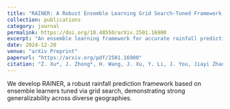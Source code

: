 ```yaml
---
title: "RAINER: A Robust Ensemble Learning Grid Search-Tuned Framework for Rainfall Patterns Prediction"
collection: publications
category: journal
permalink: https://doi.org/10.48550/arXiv.2501.16900
excerpt: "An ensemble learning framework for accurate rainfall prediction across varying climates."
date: 2024-12-28
venue: "arXiv Preprint"
paperurl: "https://arxiv.org/pdf/2501.16900"
citation: "Z. Xu*, J. Zhong*, H. Wang, J. Xu, Y. Li, J. You, Jiayi Zhang, R. Wu, S. Dev†. (2024). \"RAINER: A Robust Ensemble Learning Grid Search-Tuned Framework for Rainfall Patterns Prediction.\" <i>arXiv preprint arXiv:2501.16900</i>."
---
```

We develop RAINER, a robust rainfall prediction framework based on ensemble learners tuned via grid search, demonstrating strong generalizability across diverse geographies.

